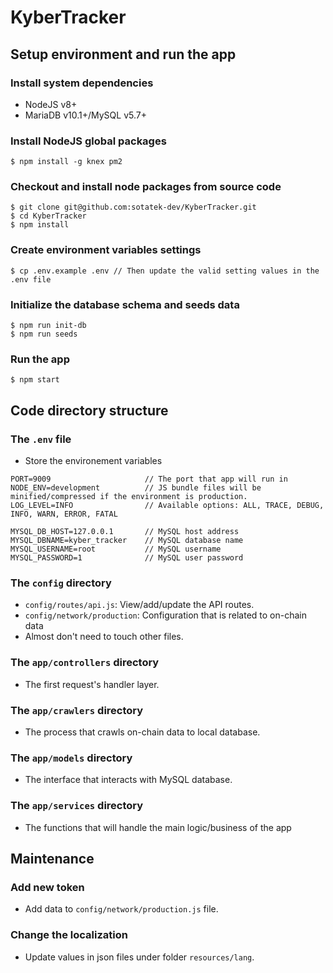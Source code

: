 # KyberTracker

## Setup environment and run the app
### Install system dependencies
- NodeJS v8+
- MariaDB v10.1+/MySQL v5.7+

### Install NodeJS global packages
```
$ npm install -g knex pm2
```

### Checkout and install node packages from source code
```
$ git clone git@github.com:sotatek-dev/KyberTracker.git
$ cd KyberTracker
$ npm install
```

### Create environment variables settings
```
$ cp .env.example .env // Then update the valid setting values in the .env file
```

### Initialize the database schema and seeds data
```
$ npm run init-db
$ npm run seeds
```

### Run the app
```
$ npm start
```

## Code directory structure
### The `.env` file
- Store the environement variables
```
PORT=9009                     // The port that app will run in
NODE_ENV=development          // JS bundle files will be minified/compressed if the environment is production.
LOG_LEVEL=INFO                // Available options: ALL, TRACE, DEBUG, INFO, WARN, ERROR, FATAL

MYSQL_DB_HOST=127.0.0.1       // MySQL host address
MYSQL_DBNAME=kyber_tracker    // MySQL database name
MYSQL_USERNAME=root           // MySQL username
MYSQL_PASSWORD=1              // MySQL user password
```

### The `config` directory
- `config/routes/api.js`: View/add/update the API routes.
- `config/network/production`: Configuration that is related to on-chain data
- Almost don't need to touch other files.

### The `app/controllers` directory
- The first request's handler layer.

### The `app/crawlers` directory
- The process that crawls on-chain data to local database.

### The `app/models` directory
- The interface that interacts with MySQL database.

### The `app/services` directory
- The functions that will handle the main logic/business of the app

## Maintenance
### Add new token
- Add data to `config/network/production.js` file.

### Change the localization
- Update values in json files under folder `resources/lang`.
